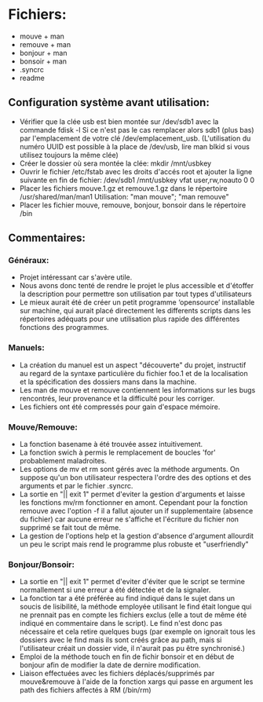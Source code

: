 # Fichiers:

- mouve + man 
- remouve + man
- bonjour + man
- bonsoir + man
- .syncrc
- readme

## Configuration système avant utilisation:

- Vérifier que la clée usb est bien montée sur /dev/sdb1 avec la commande fdisk -l
  Si ce n'est pas le cas remplacer alors sdb1 (plus bas) par l'emplacement de votre clé /dev/emplacement_usb.
  (L'utilisation du numéro UUID est possible à la place de /dev/usb, lire man blkid si vous utilisez toujours la même clée)
- Créer le dossier où sera montée la clée: mkdir /mnt/usbkey
- Ouvrir le fichier /etc/fstab avec les droits d'accés root et ajouter la ligne suivante en fin de fichier:
/dev/sdb1  /mnt/usbkey       vfat    user,rw,noauto      0      0
- Placer les fichiers mouve.1.gz et remouve.1.gz dans le répertoire /usr/shared/man/man1
  Utilisation: "man mouve"; "man remouve"
- Placer les fichier mouve, remouve, bonjour, bonsoir dans le répertoire /bin
 
## Commentaires: 

### Généraux:
- Projet intéressant car s'avère utile.
- Nous avons donc tenté de rendre le projet le plus accessible et d'étoffer la description pour 
 permettre son utilisation par tout types d'utilisateurs 
- Le mieux aurait été de créer un petit programme ‘opensource’ installable sur machine, qui aurait placé directement 
les differents scripts dans les répertoires adéquats pour une utilisation plus rapide des différentes fonctions des programmes.

### Manuels:
- La création du manuel est un aspect "découverte" du projet, instructif au regard de la syntaxe 
 particulière du fichier foo.1 et de la localisation et la spécification des dossiers mans dans la machine.
- Les man de mouve et remouve contiennent les informations sur les bugs rencontrés, leur provenance et la difficulté pour les corriger.
- Les fichiers ont été compressés pour gain d'espace mémoire.

### Mouve/Remouve:
- La fonction basename à été trouvée assez intuitivement. 
- La fonction swich à permis le remplacement de boucles 'for' probablement maladroites.
- Les options de mv et rm sont gérés avec la méthode arguments. On suppose qu'un bon utilisateur respectera l'ordre des 
 des options et des arguments et par le fichier .syncrc.
- La sortie en "|| exit 1" permet d'eviter la gestion d'arguments et laisse les fonctions mv/rm fonctionner en amont.
 Cependant pour la fonction remouve avec l'option -f il a fallut ajouter un if supplementaire (absence du fichier)
 car aucune erreur ne s'affiche et l'écriture du fichier non supprimé se fait tout de même.
- La gestion de l'options help et la gestion d'absence d'argument allourdit un peu le script mais rend le programme 
 plus robuste et "userfriendly"


### Bonjour/Bonsoir:

- La sortie en "|| exit 1" permet d'eviter d'éviter que le script se termine normallement si une erreur a été détectée et de la signaler.
- La fonction tar a été préférée au find indiqué dans le sujet dans un soucis de lisibilité, la méthode employée utilisant le find était longue qui ne prennait 
  pas en compte les fichiers exclus (elle a tout de même été indiqué en commentaire dans le script). Le find n'est donc pas nécessaire et cela retire quelques bugs 
  (par exemple on ignorait tous les dossiers avec le find mais ils sont créés grâce au path, mais si l'utilisateur créait un dossier vide, il n'aurait pas pu être synchronisé.)
- Emploi de la méthode touch en fin de fichir bonsoir et en début de bonjour afin de modifier la date de dernire modification.
- Liaison effectuées avec les fichiers déplacés/supprimés par mouve&remouve à l'aide de la fonction xargs qui passe en argument les path des fichiers affectés à RM (/bin/rm)

 

